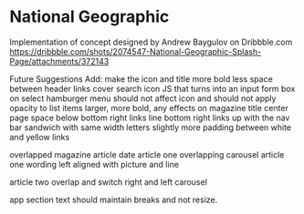 # National Geographic

Implementation of concept designed by Andrew Baygulov on Dribbble.com
https://dribbble.com/shots/2074547-National-Geographic-Splash-Page/attachments/372143

Future Suggestions Add:
make the icon and title more bold
less space between header links
cover search icon JS that turns into an input form box on select
hamburger menu should not affect icon and should not apply opacity to list items
larger, more bold, any effects on magazine title center page
space below bottom right links
line bottom right links up with the nav bar sandwich with same width letters
slightly more padding between white and yellow links

overlapped magazine article date
article one overlapping carousel
article one wording left aligned with picture and line

article two overlap and switch right and left carousel

app section text should maintain breaks and not resize.
